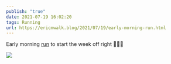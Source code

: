 ```yaml
---
publish: "true"
date: 2021-07-19 16:02:20
tags: Running
url: https://ericmwalk.blog/2021/07/19/early-morning-run.html
---
```


Early morning [run](https://www.strava.com/activities/5652084666) to start the week off right 🏃🏻‍♂️


![](https://ericmwalk.blog/uploads/2021/0fc3884e47.jpg)